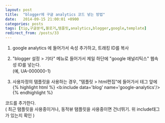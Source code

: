 ```yaml
---
layout: post
title:  "blogger에 구글 analytics 코드 넣는 방법"
date:   2014-09-15 21:00:01 +0900
categories: posts
tags: [tip,구글분석,블로거,템플릿,analytics,blogger,google,template]
redirect_from: /posts/33
--- 
```

1. google analytics 에 들어가서 속성 추가하고, 트래킹 ID를 복사


2. "blogger 설정 > 기타" 메뉴로 들어가서 제일 하단에 "google 애널리틱스" 웹속성 ID를 넣는다.  
(예, UA-000000-1)


3. 사용자정의 탬플릿을 사용하는 경우, "템플릿 > html편집"에 들어가서 </head> 테그 앞에
{% highlight html %}
<b:include data='blog' name='google-analytics'/>
{% endhighlight %}

코드를 추가한다.  
( 최근 탬플릿을 사용중이거나, 동적뷰 탬플릿을 사용중이면 건너뛰기. 위 include태그가 있는지 확인 )

